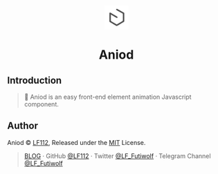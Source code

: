 <p align="center">
  <a href="https://aniod.js.org">
    <img alt="Aniod" src="./Aniod.svg" style="width: 55px; height: 55px;">
  </a>
</p>
<h1 align="center">Aniod</h1>

## Introduction
> 🎉 Aniod is an easy front-end element animation Javascript component.

## Author

Aniod © [LF112](https://www.lf112.net), Released under the [MIT](./LICENSE) License.
> [BLOG](https://blog.lf112.net) · GitHub [@LF112](https://github.com/LF112) · Twitter [@LF_Futiwolf](https://twitter.com/LF_Futiwolf) · Telegram Channel [@LF_Futiwolf](https://t.me/LF_Futiwolf)